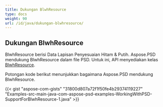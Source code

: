```yaml
---
title: Dukungan BlwhResource
type: docs
weight: 90
url: /id/java/dukungan-blwhresource/
---
```


## **Dukungan BlwhResource**
BlwhResource berisi Data Lapisan Penyesuaian Hitam & Putih. Aspose.PSD mendukung BlwhResource dalam file PSD. Untuk ini, API menyediakan kelas [BlwhResource](https://reference.aspose.com/java/psd/com.aspose.psd.fileformats.psd.layers.layerresources/BlwhResource).

Potongan kode berikut menunjukkan bagaimana Aspose.PSD mendukung BlwhResource.

{{< gist "aspose-com-gists" "31800d807a72f1f50fe4b29374119227" "Examples-src-main-java-com-aspose-psd-examples-WorkingWithPSD-SupportForBlwhResource-1.java" >}}
